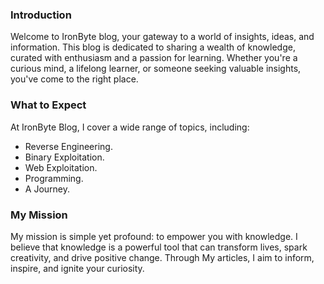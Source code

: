 ### Introduction
Welcome to IronByte blog, your gateway to a world of insights, ideas, and information. This blog is dedicated to sharing a wealth of knowledge, curated with enthusiasm and a passion for learning. Whether you're a curious mind, a lifelong learner, or someone seeking valuable insights, you've come to the right place.

### What to Expect
At IronByte Blog, I cover a wide range of topics, including:

* Reverse Engineering.
* Binary Exploitation.
* Web Exploitation.
* Programming.
* A Journey.

### My Mission
My mission is simple yet profound: to empower you with knowledge. I believe that knowledge is a powerful tool that can transform lives, spark creativity, and drive positive change. Through My articles, I aim to inform, inspire, and ignite your curiosity.






